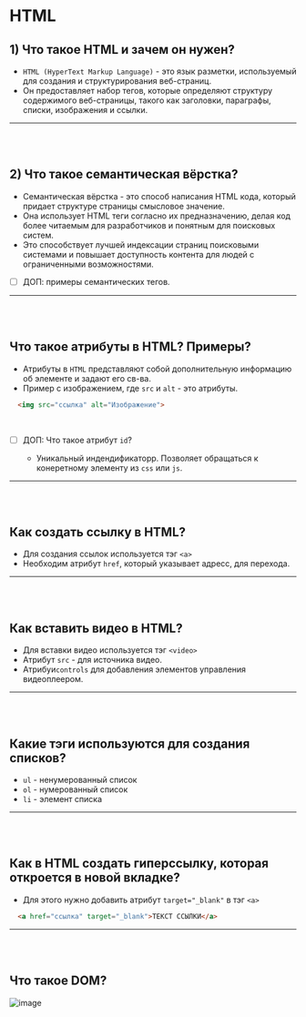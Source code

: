 # HTML

<h2>1) Что такое HTML и зачем он нужен?</h2>

  + `HTML (HyperText Markup Language)` - это язык разметки, используемый для создания и структурирования веб-страниц.
  + Он предоставляет набор тегов, которые определяют структуру содержимого веб-страницы, такого как заголовки, параграфы, списки, изображения и ссылки.

<hr>
<br>
<br>

<h2>2) Что такое семантическая вёрстка?</h2>

  + Семантическая вёрстка - это способ написания HTML кода, который придает структуре страницы смысловое значение.
  + Она использует HTML теги согласно их предназначению, делая код более читаемым для разработчиков и понятным для поисковых систем.
  + Это способствует лучшей индексации страниц поисковыми системами и повышает доступность контента для людей с ограниченными возможностями.

- [ ] ДОП: примеры семантических тегов.

<hr>
<br>
<br>

<h2> Что такое атрибуты в HTML? Примеры?</h2>

  + Атрибуты в `HTML` представляют собой дополнительную информацию об элементе и задают его св-ва.
  + Пример с изображением, где `src` и `alt` - это атрибуты.

  ```html
    <img src="ссылка" alt="Изображение">
  ```

  <br>

  - [ ] ДОП: Что такое атрибут `id`?

    + Уникальный индендификаторр. Позволяет обращаться к конеретному элементу из `css` или `js`.

<hr>
<br>
<br>

<h2> Как создать ссылку в HTML?</h2>

  + Для создания ссылок используется тэг `<a>`
  + Необходим атрибут `href`, который указывает адресс, для перехода.

<hr>
<br>
<br>

<h2> Как вставить видео в HTML?</h2>

  + Для вставки видео используется тэг `<video>`
  + Атрибут `src` - для источника видео.
  + Атрибуи`controls` для добавления элементов управления видеоплеером.

<hr>
<br>
<br>

<h2> Какие тэги используются для создания списков?</h2>

  + `ul` - ненумерованный список
  + `ol` - нумерованный список
  + `li` - элемент списка

<hr>
<br>
<br>

<h2> Как в HTML создать гиперссылку, которая откроется в новой вкладке?</h2>

  + Для этого нужно добавить атрибут `target="_blank"` в тэг `<a>`

  ```html
    <a href="ссылка" target="_blank">ТЕКСТ ССЫЛКИ</a>
  ```

<hr>
<br>
<br>

<h2> Что такое DOM?</h2>

![image](https://github.com/acidshotgun/interview/assets/117285472/e1ec35c1-582a-4b18-a780-0812bcb33198)
